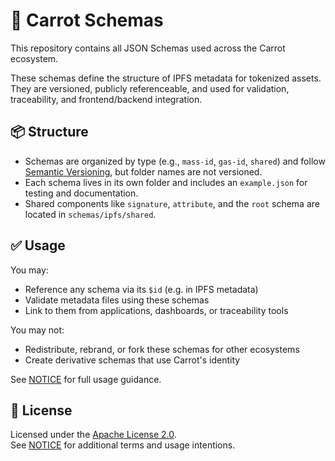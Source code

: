 # 🥕 Carrot Schemas

This repository contains all JSON Schemas used across the Carrot ecosystem.

These schemas define the structure of IPFS metadata for tokenized assets.
They are versioned, publicly referenceable, and used for validation, traceability, and frontend/backend integration.

## 📦 Structure

- Schemas are organized by type (e.g., `mass-id`, `gas-id`, `shared`) and follow [Semantic Versioning](https://semver.org/), but folder names are not versioned.
- Each schema lives in its own folder and includes an `example.json` for testing and documentation.
- Shared components like `signature`, `attribute`, and the `root` schema are located in `schemas/ipfs/shared`.

## ✅ Usage

You may:

- Reference any schema via its `$id` (e.g. in IPFS metadata)
- Validate metadata files using these schemas
- Link to them from applications, dashboards, or traceability tools

You may not:

- Redistribute, rebrand, or fork these schemas for other ecosystems
- Create derivative schemas that use Carrot's identity

See [NOTICE](./NOTICE) for full usage guidance.

## 🔐 License

Licensed under the [Apache License 2.0](./LICENSE).  
See [NOTICE](./NOTICE) for additional terms and usage intentions.
